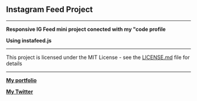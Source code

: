 ## Instagram Feed Project

----

**Responsive IG Feed mini project conected with my "code profile**

**Using instafeed.js**

----

 This project is licensed under the MIT License - see the [LICENSE.md](https://github.com/skino0/instafeedjs-example-project/blob/master/license.md) file for details

---

[**My portfolio**](https://www.skino0.com)

[**My Twitter**](https://www.twitter.com/skino0)



